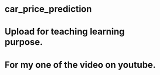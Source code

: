 # car_price_prediction

# Upload for teaching learning purpose.
# For my one of the video on youtube.
